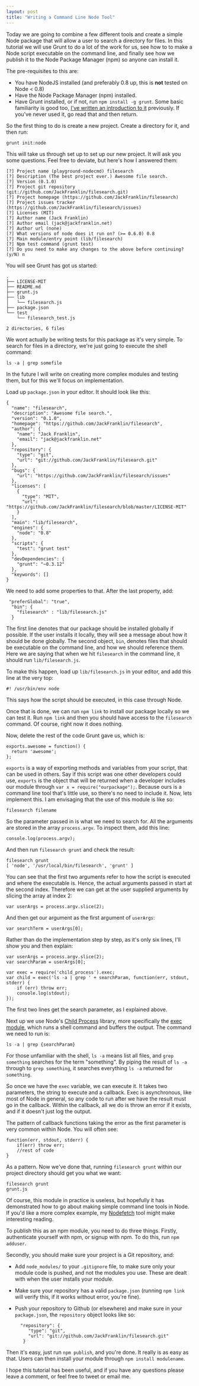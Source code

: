 ```yaml
---
layout: post
title: "Writing a Command Line Node Tool"
---
```


Today we are going to combine a few different tools and create a simple Node package that will allow a user to search a directory for files. In this tutorial we will use Grunt  to do a lot of the work for us, see how to to make a Node script executable on the command line, and finally see how we publish it to the Node Package Manager (npm) so anyone can install it.

The pre-requisites to this are:

* You have NodeJS installed (and preferably 0.8 up, this is __not__ tested on Node < 0.8)
* Have the Node Package Manager (npm) installed.
* Have Grunt installed, or if not, run `npm install -g grunt`. Some basic familiarity is good too, [I've written an introduction to it](http://javascriptplayground.com/blog/2012/04/grunt-js-command-line-tutorial) previously. If you've never used it, go read that and then return.

So the first thing to do is create a new project. Create a directory for it, and then run:

	grunt init:node
	
This will take us through set up to set up our new project. It will ask you some questions. Feel free to deviate, but here's how I answered them:

	[?] Project name (playground-nodecmd) filesearch
	[?] Description (The best project ever.) Awesome file search.
	[?] Version (0.1.0) 
	[?] Project git repository (git://github.com/JackFranklin/filesearch.git) 
	[?] Project homepage (https://github.com/JackFranklin/filesearch) 
	[?] Project issues tracker (https://github.com/JackFranklin/filesearch/issues) 
	[?] Licenses (MIT) 
	[?] Author name (Jack Franklin) 
	[?] Author email (jack@jackfranklin.net) 
	[?] Author url (none) 
	[?] What versions of node does it run on? (>= 0.6.0) 0.8
	[?] Main module/entry point (lib/filesearch) 
	[?] Npm test command (grunt test) 
	[?] Do you need to make any changes to the above before continuing? (y/N) n
	
You will see Grunt has got us started:
	
	.
	├── LICENSE-MIT
	├── README.md
	├── grunt.js
	├── lib
	│   └── filesearch.js
	├── package.json
	└── test
	    └── filesearch_test.js
	
	2 directories, 6 files
	
We wont actually be writing tests for this package as it's very simple. To search for files in a directory, we're just going to execute the shell command:

	ls -a | grep somefile
	
In the future I will write on creating more complex modules and testing them, but for this we'll focus on implementation. 

Load up `package.json` in your editor. It should look like this:

	{
	  "name": "filesearch",
	  "description": "Awesome file search.",
	  "version": "0.1.0",
	  "homepage": "https://github.com/JackFranklin/filesearch",
	  "author": {
	    "name": "Jack Franklin",
	    "email": "jack@jackfranklin.net"
	  },
	  "repository": {
	    "type": "git",
	    "url": "git://github.com/JackFranklin/filesearch.git"
	  },
	  "bugs": {
	    "url": "https://github.com/JackFranklin/filesearch/issues"
	  },
	  "licenses": [
	    {
	      "type": "MIT",
	      "url": "https://github.com/JackFranklin/filesearch/blob/master/LICENSE-MIT"
	    }
	  ],
	  "main": "lib/filesearch",
	  "engines": {
	    "node": "0.8"
	  },
	  "scripts": {
	    "test": "grunt test"
	  },
	  "devDependencies": {
	    "grunt": "~0.3.12"
	  },
	  "keywords": []
	}

We need to add some properties to that. After the last property, add:

	 "preferGlobal": "true",
	  "bin": {
	    "filesearch" : "lib/filesearch.js"
	  }
	
The first line denotes that our package should be installed globally if possible. If the user installs it locally, they will see a message about how it should be done globally. The second object, `bin`, denotes files that should be executable on the command line, and how we should reference them. Here we are saying that when we hit `filesearch` in the command line, it should run `lib/filesearch.js`.

To make this happen, load up `lib/filesearch.js` in your editor, and add this line at the very top:

	#! /usr/bin/env node
	
This says how the script should be executed, in this case through Node. 

Once that is done, we can run `npm link` to install our package locally so we can test it. Run `npm link` and then you should have access to the `filesearch` command. Of course, right now it does nothing.

Now, delete the rest of the code Grunt gave us, which is:

	exports.awesome = function() {
	  return 'awesome';
	};
	
`exports` is a way of exporting methods and variables from your script, that can be used in others. Say if this script was one other developers could use, `exports` is the object that will be returned when a developer includes our module through `var x = require("ourpackage");`. Because ours is a command line tool that's little use, so there's no need to include it. Now, lets implement this. I am envisaging that the use of this module is like so:

	filesearch filename
	
So the parameter passed in is what we need to search for. All the arguments are stored in the array `process.argv`. To inspect them, add this line:

	console.log(process.argv);
	
And then run `filesearch grunt` and check the result:
	
	filesearch grunt
	[ 'node', '/usr/local/bin/filesearch', 'grunt' ]
	
You can see that the first two arguments refer to how the script is executed and where the executable is. Hence, the actual arguments passed in start at the second index. Therefore we can get at the user supplied arguments by slicing the array at index 2:

	var userArgs = process.argv.slice(2);
	
And then get our argument as the first argument of `userArgs`:

	var searchTerm = userArgs[0];
	
Rather than do the implementation step by step, as it's only six lines, I'll show you and then explain:

	var userArgs = process.argv.slice(2);
	var searchParam = userArgs[0];
	
	var exec = require('child_process').exec;
	var child = exec('ls -a | grep ' + searchParam, function(err, stdout, stderr) {
	    if (err) throw err;
	    console.log(stdout);
	});
	
The first two lines get the search parameter, as I explained above.

Next up we use Node's [Child Process](http://nodejs.org/api/child_process.html) library, more specifically the [exec module](http://nodejs.org/api/child_process.html#child_process_child_process_exec_command_options_callback), which runs a shell command and buffers the output. The command we need to run is:

	ls -a | grep {searchParam}
	
For those unfamiliar with the shell, `ls -a` means list all files, and `grep something` searches for the term "something". By piping the result of `ls -a` through to `grep something`, it searches everything `ls -a` returned for `something`.

So once we have the `exec` variable, we can execute it. It takes two parameters, the string to execute and a callback. Exec is asynchronous, like most of Node in general, so any code to run after we have the result must go in the callback. Within the callback, all we do is throw an error if it exists, and if it doesn't just log the output.

The pattern of callback functions taking the error as the first parameter is very common within Node. You will often see:

	function(err, stdout, stderr) {
		if(err) throw err;
		//rest of code
	}

As a pattern. Now we've done that, running `filesearch grunt` within our project directory should get you what we want:

	filesearch grunt
	grunt.js
	
Of course, this module in practice is useless, but hopefully it has demonstrated how to go about making simple command line tools in Node. If you'd like a more complex example, my [Nodefetch](https://github.com/jackfranklin/nodefetch) tool might make interesting reading. 

To publish this as an npm module, you need to do three things. Firstly, authenticate yourself with npm, or signup with npm. To do this, run `npm adduser`. 

Secondly, you should make sure your project is a Git repository, and:

* Add `node_modules/` to your `.gitignore` file, to make sure only your module code is pushed, and not the modules you use. These are dealt with when the user installs your module.
* Make sure your repository has a valid `package.json` (running `npm link` will verify this, if it works without error, you're fine).
* Push your repository to Github (or elsewhere) and make sure in your `package.json`, the `repository` object looks like so:

		"repository": {
		   "type": "git",
		   "url": "git://github.com/JackFranklin/filesearch.git"
		 }


Then it's easy, just run `npm publish`, and you're done. It really is as easy as that. Users can then install your module through `npm install modulename`.

I hope this tutorial has been useful, and if you have any questions please leave a comment, or feel free to tweet or email me.
